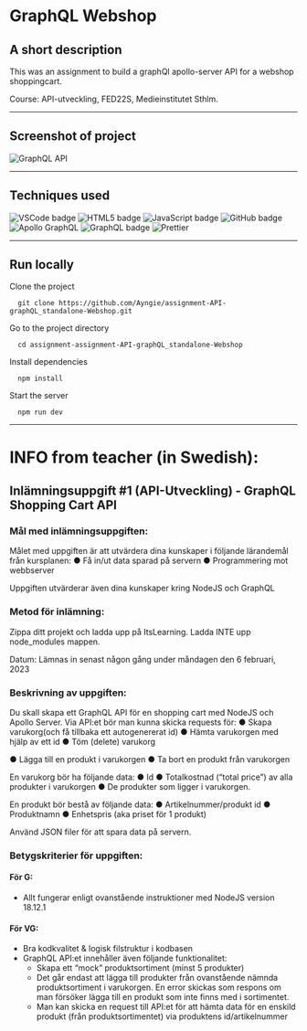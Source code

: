# GraphQL Webshop

## A short description 
This was an assignment to build a graphQl apollo-server API for a webshop shoppingcart.

Course: API-utveckling, FED22S, Medieinstitutet Sthlm.

---

## Screenshot of project
![GraphQL API](https://angelicareutersward.se/Images/graphqlWebshop/GraphqlWebshop.png)

---

## Techniques used
![VSCode badge](https://img.shields.io/badge/VSCode-0078D4?style=for-the-badge&logo=visual%20studio%20code&logoColor=white/to/img.png)
![HTML5 badge](https://img.shields.io/badge/HTML5-E34F26?style=for-the-badge&logo=html5&logoColor=white/to/img.png)
![JavaScript badge](https://img.shields.io/badge/JavaScript-323330?style=for-the-badge&logo=javascript&logoColor=F7DF1E/to/img.png)
![GitHub badge](https://img.shields.io/badge/GitHub-100000?style=for-the-badge&logo=github&logoColor=white/to/img.png)
![Apollo GraphQL](https://img.shields.io/badge/Apollo%20GraphQL-311C87?&style=for-the-badge&logo=Apollo%20GraphQL&logoColor=white)
![GraphQL badge](https://img.shields.io/badge/GraphQl-E10098?style=for-the-badge&logo=graphql&logoColor=white)
![Prettier](https://img.shields.io/badge/prettier-1A2C34?style=for-the-badge&logo=prettier&logoColor=F7BA3E)

---

## Run locally
Clone the project

```terminal
  git clone https://github.com/Ayngie/assignment-API-graphQL_standalone-Webshop.git
```

Go to the project directory

```terminal
  cd assignment-assignment-API-graphQL_standalone-Webshop
```

Install dependencies

```terminal
  npm install
```

Start the server

```terminal
  npm run dev
```

---

# INFO from teacher (in Swedish):

## Inlämningsuppgift #1 (API-Utveckling) - GraphQL Shopping Cart API

### Mål med inlämningsuppgiften:

Målet med uppgiften är att utvärdera dina kunskaper i följande lärandemål från kursplanen:
● Få in/ut data sparad på servern
● Programmering mot webbserver

Uppgiften utvärderar även dina kunskaper kring NodeJS och GraphQL

### Metod för inlämning:

Zippa ditt projekt och ladda upp på ItsLearning. Ladda INTE upp node_modules mappen.

Datum: Lämnas in senast någon gång under måndagen den 6 februari, 2023

### Beskrivning av uppgiften:

Du skall skapa ett GraphQL API för en shopping cart med NodeJS och Apollo Server. Via
API:et bör man kunna skicka requests för:
● Skapa varukorg(och få tillbaka ett autogenererat id)
● Hämta varukorgen med hjälp av ett id
● Töm (delete) varukorg

● Lägga till en produkt i varukorgen
● Ta bort en produkt från varukorgen

En varukorg bör ha följande data:
● Id
● Totalkostnad (“total price”) av alla produkter i varukorgen
● De produkter som ligger i varukorgen.

En produkt bör bestå av följande data:
● Artikelnummer/produkt id
● Produktnamn
● Enhetspris (aka priset för 1 produkt)

Använd JSON filer för att spara data på servern.

### Betygskriterier för uppgiften:

#### För G:

- Allt fungerar enligt ovanstående instruktioner med NodeJS version 18.12.1

#### För VG:

- Bra kodkvalitet & logisk filstruktur i kodbasen
- GraphQL API:et innehåller även följande funktionalitet:
  - Skapa ett “mock” produktsortiment (minst 5 produkter)
  - Det går endast att lägga till produkter från ovanstående nämnda produktsortiment i varukorgen. En error skickas som respons om man försöker lägga till en produkt som inte finns med i sortimentet.
  - Man kan skicka en request till API:et för att hämta data för en enskild produkt (från produktsortimentet) via produktens id/artikelnummer
